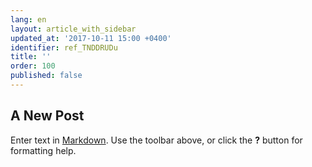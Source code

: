 ```yaml
---
lang: en
layout: article_with_sidebar
updated_at: '2017-10-11 15:00 +0400'
identifier: ref_TNDDRUDu
title: ''
order: 100
published: false
---
```

## A New Post 

Enter text in [Markdown](http://daringfireball.net/projects/markdown/). Use the toolbar above, or click the **?** button for formatting help.
